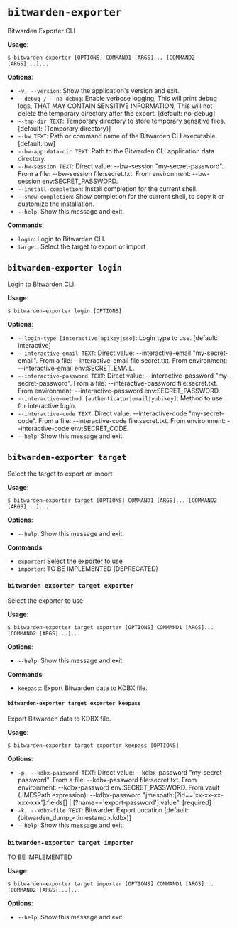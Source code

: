 # `bitwarden-exporter`

Bitwarden Exporter CLI

**Usage**:

```console
$ bitwarden-exporter [OPTIONS] COMMAND1 [ARGS]... [COMMAND2 [ARGS]...]...
```

**Options**:

* `-v, --version`: Show the application&#x27;s version and exit.
* `--debug / --no-debug`: Enable verbose logging, This will print debug logs, THAT MAY CONTAIN SENSITIVE INFORMATION,
This will not delete the temporary directory after the export.  [default: no-debug]
* `--tmp-dir TEXT`: Temporary directory to store temporary sensitive files.  [default: (Temporary directory)]
* `--bw TEXT`: Path or command name of the Bitwarden CLI executable.  [default: bw]
* `--bw-app-data-dir TEXT`: Path to the Bitwarden CLI application data directory.
* `--bw-session TEXT`: Direct value: --bw-session &quot;my-secret-password&quot;.
From a file: --bw-session file:secret.txt.
From environment: --bw-session env:SECRET_PASSWORD.
* `--install-completion`: Install completion for the current shell.
* `--show-completion`: Show completion for the current shell, to copy it or customize the installation.
* `--help`: Show this message and exit.

**Commands**:

* `login`: Login to Bitwarden CLI.
* `target`: Select the target to export or import

## `bitwarden-exporter login`

Login to Bitwarden CLI.

**Usage**:

```console
$ bitwarden-exporter login [OPTIONS]
```

**Options**:

* `--login-type [interactive|apikey|sso]`: Login type to use.  [default: interactive]
* `--interactive-email TEXT`: Direct value: --interactive-email &quot;my-secret-email&quot;.
From a file: --interactive-email file:secret.txt.
From environment: --interactive-email env:SECRET_EMAIL.
* `--interactive-password TEXT`: Direct value: --interactive-password &quot;my-secret-password&quot;.
From a file: --interactive-password file:secret.txt.
From environment: --interactive-password env:SECRET_PASSWORD.
* `--interactive-method [authenticator|email|yubikey]`: Method to use for interactive login.
* `--interactive-code TEXT`: Direct value: --interactive-code &quot;my-secret-code&quot;.
From a file: --interactive-code file:secret.txt.
From environment: --interactive-code env:SECRET_CODE.
* `--help`: Show this message and exit.

## `bitwarden-exporter target`

Select the target to export or import

**Usage**:

```console
$ bitwarden-exporter target [OPTIONS] COMMAND1 [ARGS]... [COMMAND2 [ARGS]...]...
```

**Options**:

* `--help`: Show this message and exit.

**Commands**:

* `exporter`: Select the exporter to use
* `importer`: TO BE IMPLEMENTED (DEPRECATED)

### `bitwarden-exporter target exporter`

Select the exporter to use

**Usage**:

```console
$ bitwarden-exporter target exporter [OPTIONS] COMMAND1 [ARGS]... [COMMAND2 [ARGS]...]...
```

**Options**:

* `--help`: Show this message and exit.

**Commands**:

* `keepass`: Export Bitwarden data to KDBX file.

#### `bitwarden-exporter target exporter keepass`

Export Bitwarden data to KDBX file.

**Usage**:

```console
$ bitwarden-exporter target exporter keepass [OPTIONS]
```

**Options**:

* `-p, --kdbx-password TEXT`: Direct value: --kdbx-password &quot;my-secret-password&quot;.
From a file: --kdbx-password file:secret.txt.
From environment: --kdbx-password env:SECRET_PASSWORD.
From vault (JMESPath expression): --kdbx-password &quot;jmespath:[?id==&#x27;xx-xx-xx-xxx-xxx&#x27;].fields[] | [?name==&#x27;export-password&#x27;].value&quot;.  [required]
* `-k, --kdbx-file TEXT`: Bitwarden Export Location  [default: (bitwarden_dump_&lt;timestamp&gt;.kdbx)]
* `--help`: Show this message and exit.

### `bitwarden-exporter target importer`

TO BE IMPLEMENTED

**Usage**:

```console
$ bitwarden-exporter target importer [OPTIONS] COMMAND1 [ARGS]... [COMMAND2 [ARGS]...]...
```

**Options**:

* `--help`: Show this message and exit.
